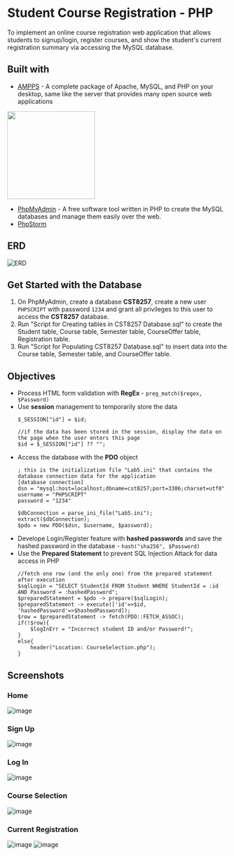 # Student Course Registration - PHP
To implement an online course registration web application that allows students to signup/login, register courses, and show the student's current registration summary via accessing the MySQL database.

## Built with
- [AMPPS](https://ampps.com/) - A complete package of Apache, MySQL, and PHP on your desktop, same like the server that provides many open source web applications
<img src="https://user-images.githubusercontent.com/58931129/181635566-09586a5d-1181-4201-834e-8a9fcada1fae.png" width="200px">

- [PhpMyAdmin](https://www.phpmyadmin.net/) - A free software tool written in PHP to create the MySQL databases and manage them easily over the web.
- [PhpStorm](https://www.jetbrains.com/phpstorm/)

## ERD 
![ERD](https://user-images.githubusercontent.com/58931129/181647979-5dd800e7-1927-4fc7-963a-6cc09e7290c9.png)

## Get Started with the Database
1. On PhpMyAdmin, create a database **CST8257**, create a new user `PHPSCRIPT` with password `1234` and grant all privileges to this user to access the **CST8257** database.
2. Run "Script for Creating tables in CST8257 Database.sql" to create the Student table, Course table, Semester table, CourseOffer table, Registration table.
3. Run "Script for Populating CST8257 Database.sql" to insert data into the Course table, Semester table, and CourseOffer table.

## Objectives
- Process HTML form validation with **RegEx** - `preg_match($regex, $Password)`
- Use **session** management to temporarily store the data
  ```
  $_SESSION["id"] = $id;
  
  //if the data has been stored in the session, display the data on the page when the user enters this page
  $id = $_SESSION["id"] ?? "";
  ```
- Access the database with the **PDO** object
  ```
  ; this is the initialization file "Lab5.ini" that contains the database connection data for the application
  [database connection]
  dsn = "mysql:host=localhost;dbname=cst8257;port=3306;charset=utf8"
  username = "PHPSCRIPT"
  password = "1234"
  ```
  ```
  $dbConnection = parse_ini_file("Lab5.ini");
  extract($dbConnection);
  $pdo = new PDO($dsn, $username, $password);
  ```
- Develope Login/Register feature with **hashed passwords** and save the hashed password in the database - `hash("sha256", $Password)`
- Use the **Prepared Statement** to prevent SQL Injection Attack for data access in PHP
  ```
  //fetch one row (and the only one) from the prepared statement after execution
  $sqlLogin = "SELECT StudentId FROM Student WHERE StudentId = :id AND Password = :hashedPassword";
  $preparedStatement = $pdo -> prepare($sqlLogin);
  $preparedStatement -> execute(['id'=>$id, 'hashedPassword'=>$hashedPassword]);
  $row = $preparedStatement -> fetch(PDO::FETCH_ASSOC);
  if(!$row){
      $logInErr = "Incorrect student ID and/or Password!";
  }
  else{
      header("Location: CourseSelection.php");
  } 
  ```

## Screenshots
### Home
![image](https://user-images.githubusercontent.com/58931129/181651957-c5d9cf9a-18cb-4131-9fa5-0a6e3dfaebd1.png)

### Sign Up
![image](https://user-images.githubusercontent.com/58931129/181651603-7a282808-32c4-4948-9429-72dc6df0ce88.png)

### Log In
![image](https://user-images.githubusercontent.com/58931129/181651673-874c5493-b21c-45e0-8922-4bb0165864cf.png)

### Course Selection
![image](https://user-images.githubusercontent.com/58931129/181651733-ae1c2339-d4f2-4c4d-865a-8f5a069be3c9.png)

### Current Registration
![image](https://user-images.githubusercontent.com/58931129/181651836-e1bccb21-783b-4d71-9e46-76109a7532d0.png)
![image](https://user-images.githubusercontent.com/58931129/181651890-ea29956e-35f3-4035-9829-01a67d0a9cfe.png)



